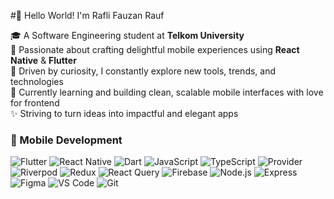 
#👋 Hello World! I'm Rafli Fauzan Rauf

🎓 A Software Engineering student at **Telkom University**  
📱 Passionate about crafting delightful mobile experiences using **React Native** & **Flutter**  
🚀 Driven by curiosity, I constantly explore new tools, trends, and technologies  
🌱 Currently learning and building clean, scalable mobile interfaces with love for frontend  
✨ Striving to turn ideas into impactful and elegant apps

### 📱 Mobile Development

<!-- Frameworks -->
![Flutter](https://img.shields.io/badge/-Flutter-02569B?style=flat-square&logo=flutter)
![React Native](https://img.shields.io/badge/-React%20Native-20232A?style=flat-square&logo=react)
![Dart](https://img.shields.io/badge/-Dart-0175C2?style=flat-square&logo=dart)
![JavaScript](https://img.shields.io/badge/-JavaScript-F7DF1E?style=flat-square&logo=javascript)
![TypeScript](https://img.shields.io/badge/-TypeScript-3178C6?style=flat-square&logo=typescript)
![Provider](https://img.shields.io/badge/-Provider-0C7CD5?style=flat-square&logo=flutter)
![Riverpod](https://img.shields.io/badge/-Riverpod-78C7FF?style=flat-square&logo=flutter)
![Redux](https://img.shields.io/badge/-Redux-764ABC?style=flat-square&logo=redux)
![React Query](https://img.shields.io/badge/-React_Query-FF4154?style=flat-square&logo=react-query)
![Firebase](https://img.shields.io/badge/-Firebase-FFCA28?style=flat-square&logo=firebase)
![Node.js](https://img.shields.io/badge/-Node.js-339933?style=flat-square&logo=node.js)
![Express](https://img.shields.io/badge/-Express.js-000000?style=flat-square&logo=express)
![Figma](https://img.shields.io/badge/-Figma-F24E1E?style=flat-square&logo=figma)
![VS Code](https://img.shields.io/badge/-VS_Code-007ACC?style=flat-square&logo=visual-studio-code)
![Git](https://img.shields.io/badge/-Git-F05032?style=flat-square&logo=git)




